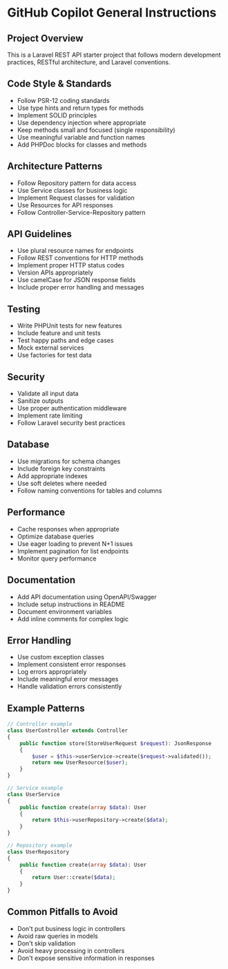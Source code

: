 # GitHub Copilot General Instructions

## Project Overview

This is a Laravel REST API starter project that follows modern development practices, RESTful architecture, and Laravel conventions.

## Code Style & Standards

- Follow PSR-12 coding standards
- Use type hints and return types for methods
- Implement SOLID principles
- Use dependency injection where appropriate
- Keep methods small and focused (single responsibility)
- Use meaningful variable and function names
- Add PHPDoc blocks for classes and methods

## Architecture Patterns

- Follow Repository pattern for data access
- Use Service classes for business logic
- Implement Request classes for validation
- Use Resources for API responses
- Follow Controller-Service-Repository pattern

## API Guidelines

- Use plural resource names for endpoints
- Follow REST conventions for HTTP methods
- Implement proper HTTP status codes
- Version APIs appropriately
- Use camelCase for JSON response fields
- Include proper error handling and messages

## Testing

- Write PHPUnit tests for new features
- Include feature and unit tests
- Test happy paths and edge cases
- Mock external services
- Use factories for test data

## Security

- Validate all input data
- Sanitize outputs
- Use proper authentication middleware
- Implement rate limiting
- Follow Laravel security best practices

## Database

- Use migrations for schema changes
- Include foreign key constraints
- Add appropriate indexes
- Use soft deletes where needed
- Follow naming conventions for tables and columns

## Performance

- Cache responses when appropriate
- Optimize database queries
- Use eager loading to prevent N+1 issues
- Implement pagination for list endpoints
- Monitor query performance

## Documentation

- Add API documentation using OpenAPI/Swagger
- Include setup instructions in README
- Document environment variables
- Add inline comments for complex logic

## Error Handling

- Use custom exception classes
- Implement consistent error responses
- Log errors appropriately
- Include meaningful error messages
- Handle validation errors consistently

## Example Patterns

```php
// Controller example
class UserController extends Controller
{
    public function store(StoreUserRequest $request): JsonResponse
    {
        $user = $this->userService->create($request->validated());
        return new UserResource($user);
    }
}

// Service example
class UserService
{
    public function create(array $data): User
    {
        return $this->userRepository->create($data);
    }
}

// Repository example
class UserRepository
{
    public function create(array $data): User
    {
        return User::create($data);
    }
}
```

## Common Pitfalls to Avoid

- Don't put business logic in controllers
- Avoid raw queries in models
- Don't skip validation
- Avoid heavy processing in controllers
- Don't expose sensitive information in responses
